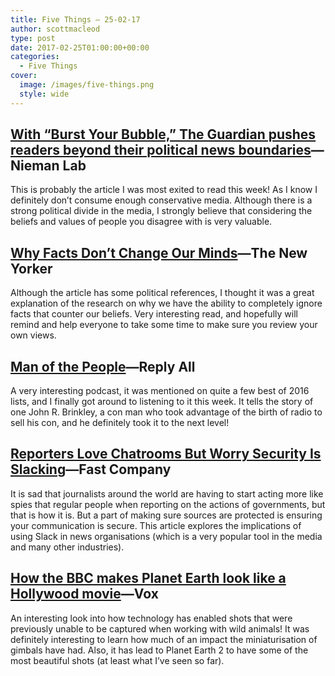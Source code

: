 ```yaml
---
title: Five Things – 25-02-17
author: scottmacleod
type: post
date: 2017-02-25T01:00:00+00:00
categories:
  - Five Things
cover:
  image: /images/five-things.png
  style: wide
---
```

## [With “Burst Your Bubble,” The Guardian pushes readers beyond their political news boundaries][1]—Nieman Lab

This is probably the article I was most exited to read this week! As I know I definitely don’t consume enough conservative media. Although there is a strong political divide in the media, I strongly believe that considering the beliefs and values of people you disagree with is very valuable.

## [Why Facts Don’t Change Our Minds][2]—The New Yorker

Although the article has some political references, I thought it was a great explanation of the research on why we have the ability to completely ignore facts that counter our beliefs. Very interesting read, and hopefully will remind and help everyone to take some time to make sure you review your own views.

## [Man of the People][3]—Reply All

A very interesting podcast, it was mentioned on quite a few best of 2016 lists, and I finally got around to listening to it this week. It tells the story of one John R. Brinkley, a con man who took advantage of the birth of radio to sell his con, and he definitely took it to the next level!

## [Reporters Love Chatrooms But Worry Security Is Slacking][4]—Fast Company

It is sad that journalists around the world are having to start acting more like spies that regular people when reporting on the actions of governments, but that is how it is. But a part of making sure sources are protected is ensuring your communication is secure. This article explores the implications of using Slack in news organisations (which is a very popular tool in the media and many other industries).

## [How the BBC makes Planet Earth look like a Hollywood movie][5]—Vox

An interesting look into how technology has enabled shots that were previously unable to be captured when working with wild animals! It was definitely interesting to learn how much of an impact the miniaturisation of gimbals have had. Also, it has lead to Planet Earth 2 to have some of the most beautiful shots (at least what I’ve seen so far).

 [1]: http://www.niemanlab.org/2017/02/with-burst-your-bubble-the-guardian-pushes-readers-beyond-their-political-news-boundaries/
 [2]: http://www.newyorker.com/magazine/2017/02/27/why-facts-dont-change-our-minds
 [3]: https://gimletmedia.com/episode/86-man-of-the-people/
 [4]: https://www.fastcompany.com/3067990/slack-chats-journalism-privacy
 [5]: https://www.youtube.com/watch?v=qAOKOJhzYXk
